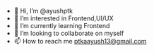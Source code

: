 - 👋 Hi, I’m @ayushptk
- 👀 I’m interested in Frontend,UI/UX
- 🌱 I’m currently learning Frontend
- 💞️ I’m looking to collaborate on myself
- 📫 How to reach me ptkaayush13@gmail.com


<!---
ayushptk/ayushptk is a ✨ special ✨ repository because its `README.md` (this file) appears on your GitHub profile.
You can click the Preview link to take a look at your changes.
--->
